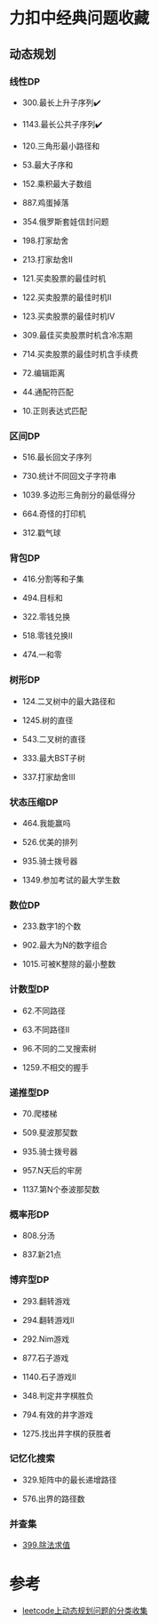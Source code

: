 # 力扣中经典问题收藏

## 动态规划

### 线性DP

+ 300.最长上升子序列✔️

+ 1143.最长公共子序列✔️

+ 120.三角形最小路径和

+ 53.最大子序和

+ 152.乘积最大子数组

+ 887.鸡蛋掉落

+ 354.俄罗斯套娃信封问题

+ 198.打家劫舍

+ 213.打家劫舍Ⅱ

+ 121.买卖股票的最佳时机

+ 122.买卖股票的最佳时机Ⅱ

+ 123.买卖股票的最佳时机Ⅳ

+ 309.最佳买卖股票时机含冷冻期

+ 714.买卖股票的最佳时机含手续费

+ 72.编辑距离

+ 44.通配符匹配

+ 10.正则表达式匹配

### 区间DP

+ 516.最长回文子序列

+ 730.统计不同回文子字符串

+ 1039.多边形三角剖分的最低得分

+ 664.奇怪的打印机

+ 312.戳气球

### 背包DP

+ 416.分割等和子集

+ 494.目标和

+ 322.零钱兑换

+ 518.零钱兑换Ⅱ

+ 474.一和零

### 树形DP

+ 124.二叉树中的最大路径和

+ 1245.树的直径

+ 543.二叉树的直径

+ 333.最大BST子树

+ 337.打家劫舍Ⅲ

### 状态压缩DP

+ 464.我能赢吗

+ 526.优美的排列

+ 935.骑士拨号器

+ 1349.参加考试的最大学生数

### 数位DP

+ 233.数字1的个数

+ 902.最大为N的数字组合

+ 1015.可被K整除的最小整数

### 计数型DP

+ 62.不同路径

+ 63.不同路径Ⅱ

+ 96.不同的二叉搜索树

+ 1259.不相交的握手

### 递推型DP

+ 70.爬楼梯

+ 509.斐波那契数

+ 935.骑士拨号器

+ 957.N天后的牢房

+ 1137.第N个泰波那契数

### 概率形DP

+ 808.分汤

+ 837.新21点

### 博弈型DP

+ 293.翻转游戏

+ 294.翻转游戏Ⅱ

+ 292.Nim游戏

+ 877.石子游戏

+ 1140.石子游戏Ⅱ

+ 348.判定井字棋胜负

+ 794.有效的井字游戏

+ 1275.找出井字棋的获胜者

### 记忆化搜索

+ 329.矩阵中的最长递增路径

+ 576.出界的路径数

### 并查集

+ [399.除法求值](https://leetcode-cn.com/problems/evaluate-division/)

# 参考

+ [leetcode上动态规划问题的分类收集](https://leetcode-cn.com/circle/article/NfHhXD/)
